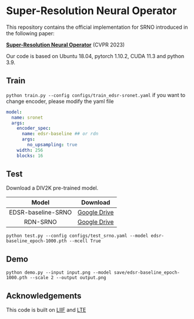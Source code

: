 # Super-Resolution Neural Operator

This repository contains the official implementation for SRNO introduced in the following paper:

[**Super-Resolution Neural Operator**](https://arxiv.org/abs/2303.02584) (CVPR 2023)

Our code is based on Ubuntu 18.04, pytorch 1.10.2, CUDA 11.3 and python 3.9.

## Train
`python train.py --config configs/train_edsr-sronet.yaml`
if you want to change encoder, please modify the yaml file

```yaml
model:
  name: sronet
  args:
    encoder_spec:
      name: edsr-baseline ## or rdn
      args:
        no_upsampling: true
    width: 256
    blocks: 16
```

## Test
Download a DIV2K pre-trained model.

Model|Download
:-:|:-:
EDSR-baseline-SRNO|[Google Drive](https://drive.google.com/file/d/10eoYPpmR1mXgmWU9eptvfgYEpQehhhIz/view?usp=sharing)
RDN-SRNO|[Google Drive](https://drive.google.com/file/d/12RL7b5ZAz7iKdyuAD7Wfy15ntZNno4RP/view?usp=sharing)

`python test.py --config configs/test_srno.yaml --model edsr-baseline_epoch-1000.pth --mcell True`

## Demo
`python demo.py --input input.png --model save/edsr-baseline_epoch-1000.pth --scale 2 --output output.png`

## Acknowledgements
This code is built on [LIIF](https://github.com/yinboc/liif) and [LTE](https://github.com/jaewon-lee-b/lte)
